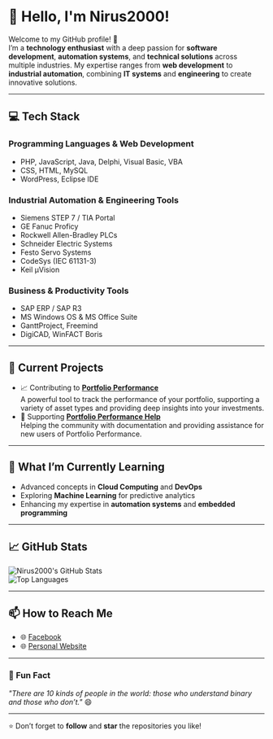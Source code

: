 # 👋 Hello, I'm Nirus2000!

Welcome to my GitHub profile! 🚀  
I’m a **technology enthusiast** with a deep passion for **software development**, **automation systems**, and **technical solutions** across multiple industries. My expertise ranges from **web development** to **industrial automation**, combining **IT systems** and **engineering** to create innovative solutions.  

---

## 💻 Tech Stack

### **Programming Languages & Web Development**
- PHP, JavaScript, Java, Delphi, Visual Basic, VBA  
- CSS, HTML, MySQL  
- WordPress, Eclipse IDE  

### **Industrial Automation & Engineering Tools**
- Siemens STEP 7 / TIA Portal  
- GE Fanuc Proficy  
- Rockwell Allen-Bradley PLCs  
- Schneider Electric Systems  
- Festo Servo Systems  
- CodeSys (IEC 61131-3)  
- Keil µVision  

### **Business & Productivity Tools**
- SAP ERP / SAP R3  
- MS Windows OS & MS Office Suite  
- GanttProject, Freemind  
- DigiCAD, WinFACT Boris  

---

## 🔭 Current Projects
- 📈 Contributing to [**Portfolio Performance**](https://github.com/portfolio-performance)  
  A powerful tool to track the performance of your portfolio, supporting a variety of asset types and providing deep insights into your investments.  
- 🤝 Supporting [**Portfolio Performance Help**](https://github.com/portfolio-performance/portfolio-help)  
  Helping the community with documentation and providing assistance for new users of Portfolio Performance.  

---

## 🌱 What I’m Currently Learning
- Advanced concepts in **Cloud Computing** and **DevOps**  
- Exploring **Machine Learning** for predictive analytics  
- Enhancing my expertise in **automation systems** and **embedded programming**  

---

## 📈 GitHub Stats
![Nirus2000's GitHub Stats](https://github-readme-stats.vercel.app/api?username=Nirus2000&show_icons=true&theme=radical)  
![Top Languages](https://github-readme-stats.vercel.app/api/top-langs/?username=Nirus2000&layout=compact&theme=radical)

---

## 📫 How to Reach Me
- 🌐 [Facebook](https://www.facebook.com/alexander.ott.1004)
- 🌐 [Personal Website](https://www.nirus-online.de)

---

### 🌟 Fun Fact  
*"There are 10 kinds of people in the world: those who understand binary and those who don’t."* 😄  

---

⭐️ Don’t forget to **follow** and **star** the repositories you like!


